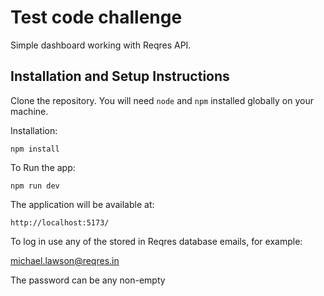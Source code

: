 # Test code challenge

Simple dashboard working with Reqres API.

## Installation and Setup Instructions

Clone the repository. You will need `node` and `npm` installed globally on your machine.

Installation:

`npm install`

To Run the app:

`npm run dev`

The application will be available at:

`http://localhost:5173/`

To log in use any of the stored in Reqres database emails, for example:

michael.lawson@reqres.in

The password can be any non-empty
